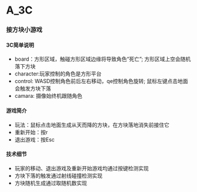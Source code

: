 # A_3C

### 接方块小游戏


#### 3C简单说明
- board：方形区域，触碰方形区域边缘将导致角色“死亡”; 方形区域上空会随机落下方块
- character:玩家控制的角色是方形平台
- control: WASD控制角色前后左右移动，qe控制角色旋转; 鼠标左键点击地面会触发方块下落
- camara: 摄像始终机跟随角色


#### 游戏简介
- 玩法：鼠标点击地面生成从天而降的方块，在方块落地消失前接住它
- 重新开始：按r
- 退出游戏：按Esc

#### 技术细节
- 玩家的移动、退出游戏及重新开始游戏均通过按键检测实现
- 方块下落的触发通过射线碰撞检测实现
- 方块随机生成通过取随机数实现


